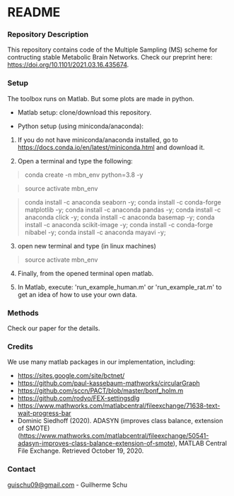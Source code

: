 # README #

### Repository Description ###

This repository contains code of the Multiple Sampling (MS) scheme for contructing stable Metabolic Brain Networks. Check our preprint here: https://doi.org/10.1101/2021.03.16.435674.

### Setup ###

The toolbox runs on Matlab. But some plots are made in python.

* Matlab setup:
clone/download this repository.

* Python setup (using miniconda/anaconda):
1) If you do not have miniconda/anaconda installed, go to https://docs.conda.io/en/latest/miniconda.html and download it.

2) Open a terminal and type the following:

> conda create -n mbn_env python=3.8 -y

> source activate mbn_env

> conda install -c anaconda seaborn -y; conda install -c conda-forge matplotlib -y; conda install -c anaconda pandas -y; conda install -c anaconda click -y; conda install -c anaconda basemap -y; conda install -c anaconda scikit-image -y; conda install -c conda-forge nibabel -y; conda install -c anaconda mayavi -y;	

3) open new terminal and type (in linux machines)
> source activate mbn_env

4) Finally, from the opened terminal open matlab.

5) In Matlab, execute: 'run_example_human.m' or 'run_example_rat.m' to get an idea of how to use your own data.

### Methods ###

Check our paper for the details.

### Credits ###

We use many matlab packages in our implementation, including:
- https://sites.google.com/site/bctnet/ 
- https://github.com/paul-kassebaum-mathworks/circularGraph
- https://github.com/sccn/PACT/blob/master/bonf_holm.m
- https://github.com/rodyo/FEX-settingsdlg
- https://www.mathworks.com/matlabcentral/fileexchange/71638-text-wait-progress-bar
- Dominic Siedhoff (2020). ADASYN (improves class balance, extension of SMOTE) (https://www.mathworks.com/matlabcentral/fileexchange/50541-adasyn-improves-class-balance-extension-of-smote), MATLAB Central File Exchange. Retrieved October 19, 2020.

### Contact ###
guischu09@gmail.com - Guilherme Schu


